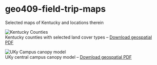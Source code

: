 # geo409-field-trip-maps
Selected maps of Kentucky and locations therein

![Kentucky Counties](Ky-Landcover.jpg)   
Kentucky counties with selected land cover types – [Download geospatial PDF](Ky-Landcover.pdf)

![UKy Campus canopy model](campus-canopy-model.jpg)   
UKy central campus canopy model – [Download geospatial PDF](campus-canopy-model.pdf)
